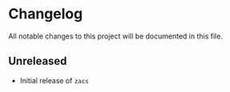# Changelog

All notable changes to this project will be documented in this file.

## Unreleased

- Initial release of `zacs`
